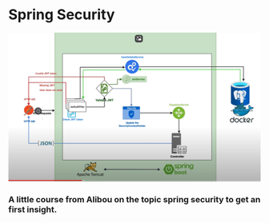 # Spring Security



![project overview](screenshot_security_project.png)



### A little course from Alibou on the topic spring security  to get an first insight. 
